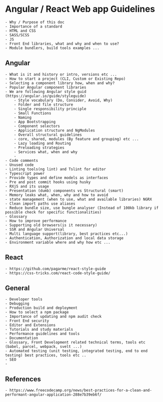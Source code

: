 # Angular / React Web app Guidelines

    - Why / Purpose of this doc
    - Importance of a standard
    - HTML and CSS
    - SASS/SCSS
    - JS
    - Front End libraries, what and why and when to use?
    - Module bundlers, build tools examples ...

## Angular

    - What is it and history or intro, versions etc ...
    - How to start a project (CLI, Custom or Existing Repo)
    - Selecting a component library how, when and why?
    - Popular Angular component libraries
    - We are following Angular style guid (https://angular.io/guide/styleguide)
        - Style vocabulary (Do, Consider, Avoid, Why)
        - Folder and file structure
        - Single responsibility principle
        - Small Functions
        - Naming
        - App Bootstrapping
        - Component selectors
        - Application structure and NgModules
        - Overall structural guidelines
        - core, shared, modules (By feature and grouping) etc ...
        - Lazy loading and Routing
        - Preloading strategies
        - Services what, when and why
        -
    - Code comments
    - Unused code
    - Linting tools(ng lint) and Tslint for editor
    - Typescript power
    - Provide types and define models as interfaces
    - Pre and post commit hooks using husky
    - RXjS and its usage
    - Presentation (dumb) components vs Structural (smart)
    - Memory leaks what, when, why and how to avoid
    - state management (when to use, what and available libraries) NGRX
    - Clean import paths use aliases
    - Reduce bundle size, use bungle analyser (Instead of 100kb library if possible check for specific functionalities)
    - Glossary
    - How to improve performance
    - Supporting old browsers(is it necessary)
    - SSR and Angular Universal
    - Multi language support(library, best practices etc...)
    - Authentication, Authorization and local data storage
    - Environment variable where and why how etc ...

## React

    - https://github.com/pagarme/react-style-guide
    - https://css-tricks.com/react-code-style-guide/

## General

    - Developer tools
    - Debugging
    - Production build and deployment
    - How to select a npm package
    - Importance of updating and npm audit check
    - Front End security
    - Editor and Extensions
    - Tutorials and study materials
    - Performance guidelines and tools
    - Documentation
    - Glossary, Front Development related technical terms, tools etc (babel, parcel, webpack, svelt ...)
    - Automated testing (unit testing, integrated testing, end to end testing) best practices, tools etc ..
    - SEO
    -

## References

    - https://www.freecodecamp.org/news/best-practices-for-a-clean-and-performant-angular-application-288e7b39eb6f/
